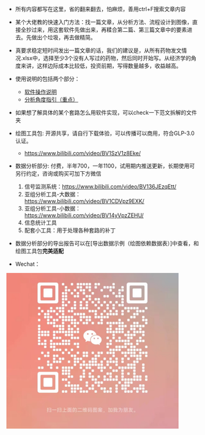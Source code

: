 - 所有内容都写在这里，省的翻来翻去，怕麻烦，善用ctrl+F搜索文章内容

- 某个大佬教的快速入门方法：找一篇文章，从分析方法、流程设计到图像，直接全抄过来，用这套软件先做出来，再糅合第二篇、第三篇文章中的要素进去。先做出个垃圾，再去做精简。
- 真要求稳定短时间发出一篇文章的话，我们的建议是，从所有药物发文情况.xlsx中，选择至少3个没有人写过的药物，然后同时开始写。从经济学的角度来讲，这样边际成本比较低，投资前期，写得数量越多，收益越高。

- 使用说明的包括两个部分：
    - [软件操作说明](./软件操作说明.md)
    - [分析角度指引（重点）](./分析角度指引.md)

- 如果想了解具体的某个套路怎么用软件实现，可以check一下范文拆解的文件夹

- 绘图工具包: 开源共享，请自行下载体验，可以传播可以商用，符合GLP-3.0认证。
    - https://www.bilibili.com/video/BV1SzV1z8Eke/

- 数据分析部分: 付费，半年700，一年1100，试用期内推送更新，长期使用可另行约定，咨询或购买可加下方微信
    1. 信号监测系统：https://www.bilibili.com/video/BV136JEzqEtt/
    2. 亚组分析工具-大数据：https://www.bilibili.com/video/BV1CDVpz9EXK/
    3. 亚组分析工具-小数据：https://www.bilibili.com/video/BV14yVpzZEHU/
    4. 信息统计工具
    5. 配套小工具：用于处理各种套路的补丁

- 数据分析部分的导出报告可以在[导出数据示例（绘图依赖数据表）]中查看，和绘图工具包**完美适配**




- Wechat：  

<img src="./pic/wechat.jpg" alt="wechat" width="450">  